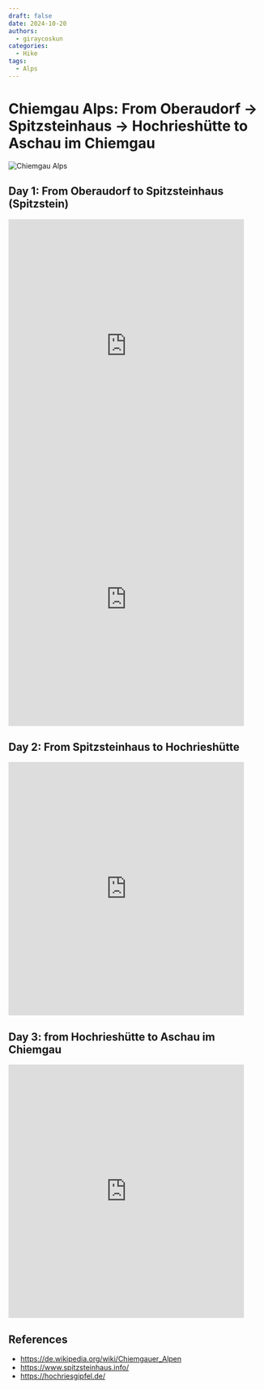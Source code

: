 ```yaml
---
draft: false 
date: 2024-10-20
authors:
  - giraycoskun
categories:
  - Hike
tags:
  - Alps
---
```

# Chiemgau Alps: From Oberaudorf &rarr; Spitzsteinhaus &rarr; Hochrieshütte to Aschau im Chiemgau

![Chiemgau Alps](/assets/img/chiemgauer-alpen.png)

<!-- more -->

## Day 1: From Oberaudorf to Spitzsteinhaus (Spitzstein)

<iframe src='https://connect.garmin.com/modern/activity/embed/17350135348' title='Oberaudorf Hiking' width='465' height='500' frameborder='0'></iframe>

<iframe src='https://connect.garmin.com/modern/activity/embed/17350136511' title='Erl Hiking' width='465' height='500' frameborder='0'></iframe>

## Day 2: From Spitzsteinhaus to Hochrieshütte

<iframe src='https://connect.garmin.com/modern/activity/embed/17350194064' title='Erl Hiking' width='465' height='500' frameborder='0'></iframe>

## Day 3: from Hochrieshütte to Aschau im Chiemgau

<iframe src='https://connect.garmin.com/modern/activity/embed/17350140097' title='Frasdorf Hiking' width='465' height='500' frameborder='0'></iframe>

## References

- <https://de.wikipedia.org/wiki/Chiemgauer_Alpen>
- <https://www.spitzsteinhaus.info/>
- <https://hochriesgipfel.de/>